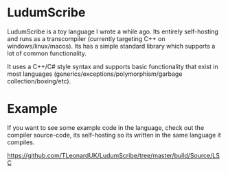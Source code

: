 LudumScribe
===========

LudumScribe is a toy language I wrote a while ago. Its entirely self-hosting and runs as a transcompiler (currently targeting C++ on windows/linux/macos). Its has a simple standard library which supports a lot of common functionality.

It uses a C++/C# style syntax and supports basic functionality that exist in most languages (generics/exceptions/polymorphism/garbage collection/boxing/etc).

Example
===========

If you want to see some example code in the language, check out the compiler source-code, its self-hosting so its written in the same language it compiles.

https://github.com/TLeonardUK/LudumScribe/tree/master/build/Source/LSC
